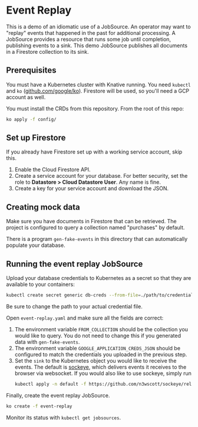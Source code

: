 # Event Replay

This is a demo of an idiomatic use of a JobSource. An operator may want to
"replay" events that happened in the past for additional processing. A JobSource
provides a resource that runs some job until completion, publishing events to a
sink. This demo JobSource publishes all documents in a Firestore collection to
its sink.

## Prerequisites

You must have a Kubernetes cluster with Knative running. You need `kubectl` and
`ko` ([github.com/google/ko](https://github.com/google/ko)). Firestore will be
used, so you'll need a GCP account as well.

You must install the CRDs from this repository. From the root of this repo:
```bash
ko apply -f config/
```

## Set up Firestore

If you already have Firestore set up with a working service account, skip this.

1. Enable the Cloud Firestore API.
1. Create a service account for your database. For better security, set the role to **Datastore >
   Cloud Datastore User**. Any name is fine.
1. Create a key for your service account and download the JSON.

## Creating mock data

Make sure you have documents in Firestore that can be retrieved.
The project is configured to query a collection named "purchases" by default.

There is a program `gen-fake-events` in this directory that can automatically
populate your database.

## Running the event replay JobSource

Upload your database credentials to Kubernetes as a secret so that they are
available to your containers:
```bash
kubectl create secret generic db-creds --from-file=./path/to/credentials/db-svc-acct.json
```
Be sure to change the path to your actual credential file.

Open `event-replay.yaml` and make sure all the fields are correct:
1. The environment variable `FROM_COLLECTION` should be the collection you would
   like to query. You do not need to change this if you generated data with
   `gen-fake-events`.
1. The environment variable `GOOGLE_APPLICATION_CREDS_JSON` should be configured
   to match the credentials you uploaded in the previous step.
1. Set the `sink` to the Kubernetes object you would like to receive the events.
   The default is [sockeye](https://github.com/n3wscott/sockeye), which delivers
   events it receives to the browser via websocket. If you would also like to
   use sockeye, simply run
   ```bash
   kubectl apply -n default -f https://github.com/n3wscott/sockeye/releases/download/0.1.0/sockeye.yaml
   ```

Finally, create the event replay JobSource.
```bash
ko create -f event-replay
```

Monitor its status with `kubectl get jobsources`.
